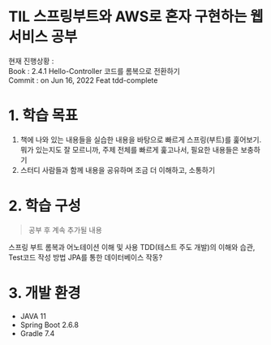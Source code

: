 # TIL 스프링부트와 AWS로 혼자 구현하는 웹 서비스 공부

현재 진행상황 : <br>
Book : 2.4.1 Hello-Controller 코드를 롬복으로 전환하기<br>
Commit : on Jun 16, 2022 Feat tdd-complete<br>

# 1. 학습 목표

1. 책에 나와 있는 내용들을 실습한 내용을 바탕으로 빠르게 스프링(부트)를 훑어보기. 뭐가 있는지도 잘 모르니까, 주제 전체를 빠르게 훑고나서, 필요한 내용들은 보충하기
   <br>
2. 스터디 사람들과 함께 내용을 공유하며 조금 더 이해하고, 소통하기
   <br>

# 2. 학습 구성

> 공부 후 계속 추가될 내용 

스프링 부트 롬복과 어노테이션 이해 및 사용
TDD(테스트 주도 개발)의 이해와 습관, Test코드 작성 방법
JPA를 통한 데이터베이스 작동? 

# 3. 개발 환경

* JAVA 11
* Spring Boot 2.6.8
* Gradle 7.4